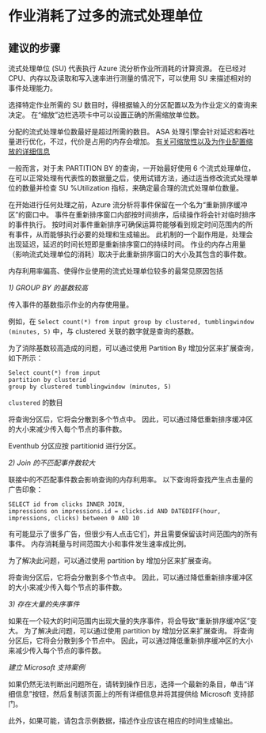<properties 
    pageTitle="作业消耗了过多的流式处理单位"
    description="作业消耗了过多的流式处理单位"
    service="microsoft.streamanalytics"
    resource="streamingjobs"
    authors="samacha"
    displayOrder="3"
    selfHelpType="resource"
    supportTopicIds=""
    productPesIds=""
    cloudEnvironments="public"
/>


# <a name="my-job-consumes-too-many-streaming-units"></a>作业消耗了过多的流式处理单位

## <a name="recommended-steps"></a>**建议的步骤**
流式处理单位 (SU) 代表执行 Azure 流分析作业所消耗的计算资源。 在已经对 CPU、内存以及读取和写入速率进行测量的情况下，可以使用 SU 来描述相对的事件处理能力。

选择特定作业所需的 SU 数目时，得根据输入的分区配置以及为作业定义的查询来决定。 在“缩放”边栏选项卡中可以设置正确的所需缩放单位数。  

分配的流式处理单位数最好是超过所需的数目。 ASA 处理引擎会针对延迟和吞吐量进行优化，不过，代价是占用的内存会增加。 [有关可缩放性以及为作业配置缩放的详细信息](https://azure.microsoft.com/documentation/articles/stream-analytics-scale-jobs/) 

一般而言，对于未 PARTITION BY 的查询，一开始最好使用 6 个流式处理单位，在可以正常处理有代表性的数据量之后，使用试错方法，通过适当修改流式处理单位的数量并检查 SU %Utilization 指标，来确定最合理的流式处理单位数量。 

在开始进行任何处理之前，Azure 流分析将事件保留在一个名为“重新排序缓冲区”的窗口中。 事件在重新排序窗口内部按时间排序，后续操作将会针对临时排序的事件执行。 按时间对事件重新排序可确保运算符能够看到规定时间范围内的所有事件，从而能够执行必要的处理和生成输出。 此机制的一个副作用是，处理会出现延迟，延迟的时间长短即是重新排序窗口的持续时间。 作业的内存占用量（影响流式处理单位的消耗）取决于此重新排序窗口的大小及其包含的事件数。 

内存利用率偏高、使得作业使用的流式处理单位较多的最常见原因包括 

_1) GROUP BY 的基数较高_

传入事件的基数指示作业的内存使用量。 

例如，在 `Select count(*) from input group by clustered, tumblingwindow (minutes, 5)` 中，与 clustered 关联的数字就是查询的基数。 

为了消除基数较高造成的问题，可以通过使用 Partition By 增加分区来扩展查询，如下所示： 

~~~~
Select count(*) from input 
partition by clusterid 
group by clustered tumblingwindow (minutes, 5)
~~~~

`clustered` 的数目 

将查询分区后，它将会分散到多个节点中。 因此，可以通过降低重新排序缓冲区的大小来减少传入每个节点的事件数。  

Eventhub 分区应按 partitionid 进行分区。

_2) Join 的不匹配事件数较大_

联接中的不匹配事件数会影响查询的内存利用率。 以下查询将查找产生点击量的广告印象： 

~~~~
SELECT id from clicks INNER JOIN,
impressions on impressions.id = clicks.id AND DATEDIFF(hour, impressions, clicks) between 0 AND 10
~~~~

有可能显示了很多广告，但很少有人点击它们，并且需要保留该时间范围内的所有事件。 内存消耗量与时间范围大小和事件发生速率成比例。 

为了解决此问题，可以通过使用 partition by 增加分区来扩展查询。 

将查询分区后，它将会分散到多个节点中。 因此，可以通过降低重新排序缓冲区的大小来减少传入每个节点的事件数。  

_3) 存在大量的失序事件_ 

如果在一个较大的时间范围内出现大量的失序事件，将会导致“重新排序缓冲区”变大。 为了解决此问题，可以通过使用 partition by 增加分区来扩展查询。 将查询分区后，它将会分散到多个节点中。 因此，可以通过降低重新排序缓冲区的大小来减少传入每个节点的事件数。  

_建立 Microsoft 支持案例_ 

如果仍然无法判断出问题所在，请转到操作日志，选择一个最新的条目，单击“详细信息”按钮，然后复制该页面上的所有详细信息并将其提供给 Microsoft 支持部门。 

此外，如果可能，请包含示例数据，描述作业应该在相应的时间生成输出。  



<!--HONumber=Dec16_HO3-->


